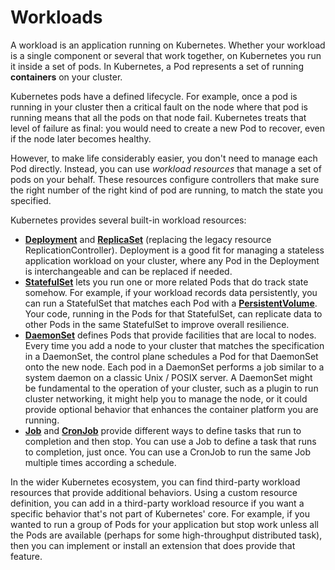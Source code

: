 # Workloads

A workload is an application running on Kubernetes. Whether your workload is a single component or several that work together, on Kubernetes you run it inside a set of pods. In Kubernetes, a Pod represents a set of running **containers** on your cluster.

Kubernetes pods have a defined lifecycle. For example, once a pod is running in your cluster then a critical fault on the node where that pod is running means that all the pods on that node fail. Kubernetes treats that level of failure as final: you would need to create a new Pod to recover, even if the node later becomes healthy.

However, to make life considerably easier, you don't need to manage each Pod directly. Instead, you can use *workload resources* that manage a set of pods on your behalf. These resources configure controllers that make sure the right number of the right kind of pod are running, to match the state you specified.

Kubernetes provides several built-in workload resources:

- **[Deployment](./deployment/README.md)** and **[ReplicaSet](./replicaset/README.md)** (replacing the legacy resource ReplicationController). Deployment is a good fit for managing a stateless application workload on your cluster, where any Pod in the Deployment is interchangeable and can be replaced if needed.
- **[StatefulSet](./statefulset/README.md)** lets you run one or more related Pods that do track state somehow. For example, if your workload records data persistently, you can run a StatefulSet that matches each Pod with a **[PersistentVolume]()**. Your code, running in the Pods for that StatefulSet, can replicate data to other Pods in the same StatefulSet to improve overall resilience.
- **[DaemonSet](./daemonset/README.md)** defines Pods that provide facilities that are local to nodes. Every time you add a node to your cluster that matches the specification in a DaemonSet, the control plane schedules a Pod for that DaemonSet onto the new node. Each pod in a DaemonSet performs a job similar to a system daemon on a classic Unix / POSIX server. A DaemonSet might be fundamental to the operation of your cluster, such as a plugin to run cluster networking, it might help you to manage the node, or it could provide optional behavior that enhances the container platform you are running.
- **[Job](./job/README.md)** and **[CronJob](./cronjob/README.md)** provide different ways to define tasks that run to completion and then stop. You can use a Job to define a task that runs to completion, just once. You can use a CronJob to run the same Job multiple times according a schedule.

In the wider Kubernetes ecosystem, you can find third-party workload resources that provide additional behaviors. Using a custom resource definition, you can add in a third-party workload resource if you want a specific behavior that's not part of Kubernetes' core. For example, if you wanted to run a group of Pods for your application but stop work unless all the Pods are available (perhaps for some high-throughput distributed task), then you can implement or install an extension that does provide that feature.

